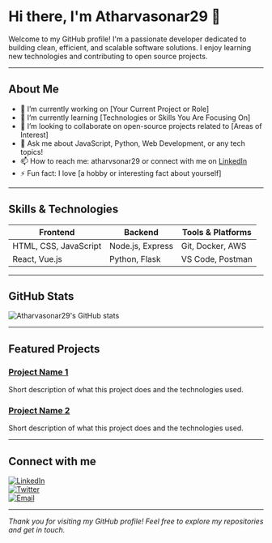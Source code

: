 # Hi there, I'm Atharvasonar29 👋

Welcome to my GitHub profile! I'm a passionate developer dedicated to building clean, efficient, and scalable software solutions. I enjoy learning new technologies and contributing to open source projects.

---

## About Me

- 🔭 I’m currently working on [Your Current Project or Role]
- 🌱 I’m currently learning [Technologies or Skills You Are Focusing On]
- 👯 I’m looking to collaborate on open-source projects related to [Areas of Interest]
- 💬 Ask me about JavaScript, Python, Web Development, or any tech topics!
- 📫 How to reach me: atharvsonar29 or connect with me on [LinkedIn](https://linkedin.com/in/yourprofile)
- ⚡ Fun fact: I love [a hobby or interesting fact about yourself]

---

## Skills & Technologies

| Frontend            | Backend           | Tools & Platforms    |
|---------------------|-------------------|---------------------|
| HTML, CSS, JavaScript | Node.js, Express  | Git, Docker, AWS    |
| React, Vue.js       | Python, Flask     | VS Code, Postman    |

---

## GitHub Stats

![Atharvasonar29's GitHub stats](https://github-readme-stats.vercel.app/api?username=Atharvasonar29&show_icons=true&theme=radical)

---

## Featured Projects

### [Project Name 1](https://github.com/Atharvasonar29/project1)
Short description of what this project does and the technologies used.

### [Project Name 2](https://github.com/Atharvasonar29/project2)
Short description of what this project does and the technologies used.

---

## Connect with me

[![LinkedIn](https://img.shields.io/badge/-LinkedIn-blue?style=flat&logo=linkedin)](https://linkedin.com/in/yourprofile)  
[![Twitter](https://img.shields.io/badge/-Twitter-1DA1F2?style=flat&logo=twitter)](https://twitter.com/yourhandle)  
[![Email](https://img.shields.io/badge/-Email-c14438?style=flat&logo=gmail&logoColor=white)](mailto:your-email@example.com)

---

*Thank you for visiting my GitHub profile! Feel free to explore my repositories and get in touch.*

